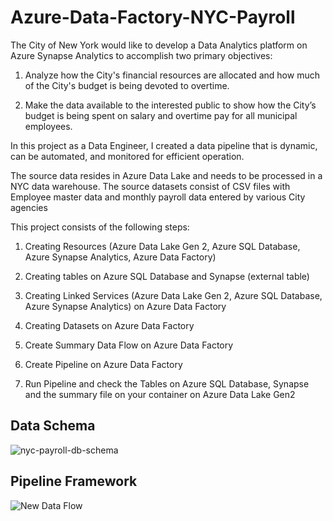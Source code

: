# Azure-Data-Factory-NYC-Payroll

The City of New York would like to develop a Data Analytics platform on Azure Synapse Analytics to accomplish two primary objectives:

1. Analyze how the City's financial resources are allocated and how much of the City's budget is being devoted to overtime.

2. Make the data available to the interested public to show how the City’s budget is being spent on salary and overtime pay for all municipal employees.

In this project as a Data Engineer, I created a data pipeline that is dynamic, can be automated, and monitored for efficient operation.

The source data resides in Azure Data Lake and needs to be processed in a NYC data warehouse. The source datasets consist of CSV files with Employee master data and monthly payroll data entered by various City agencies

This project consists of the following steps:

1. Creating Resources (Azure Data Lake Gen 2, Azure SQL Database, Azure Synapse Analytics, Azure Data Factory)

2. Creating tables on Azure SQL Database and Synapse (external table)

3. Creating Linked Services (Azure Data Lake Gen 2, Azure SQL Database, Azure Synapse Analytics) on Azure Data Factory

4. Creating Datasets on Azure Data Factory

5. Create Summary Data Flow on Azure Data Factory

6. Create Pipeline on Azure Data Factory

7. Run Pipeline and check the Tables on Azure SQL Database, Synapse and the summary file on your container on Azure Data Lake Gen2


## Data Schema
![nyc-payroll-db-schema](https://github.com/ptoscanodebritto/Azure-Data-Factory-NYC-Payroll/assets/169722367/df97a030-069b-4582-857e-401b74f97209) 

## Pipeline Framework

![New Data Flow](https://github.com/ptoscanodebritto/Azure-Data-Factory-NYC-Payroll/assets/169722367/1508ab3e-bbec-47a9-9c91-f96e9912a6de)
